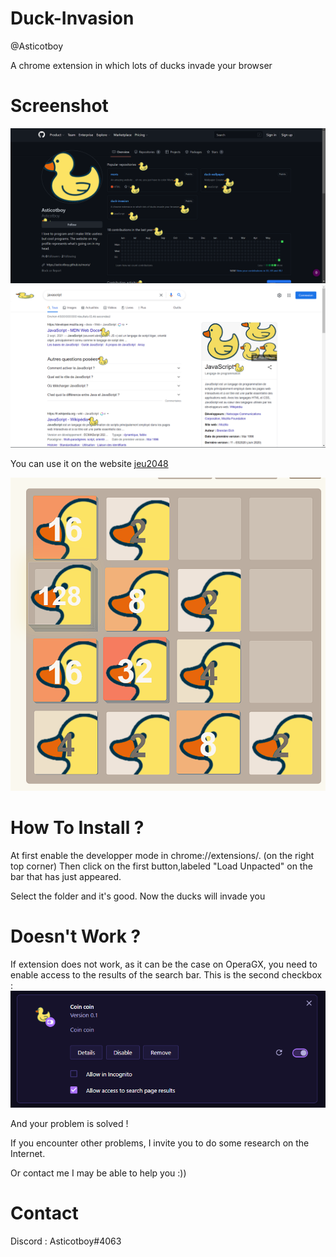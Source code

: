 # Duck-Invasion
@Asticotboy

A chrome extension in which lots of ducks invade your browser

# Screenshot

![coin](https://github.com/Asticotboy/duck-invasion/blob/main/images/screenshot.png)
![coin](https://github.com/Asticotboy/duck-invasion/blob/main/images/screenshot2.png)

You can use it on the website [jeu2048](http://jeu2048.com/)

![coin](https://github.com/Asticotboy/duck-invasion/blob/main/images/screenshot4.png)

# How To Install ?

At first enable the developper mode in chrome://extensions/. (on the right top corner)
Then click on the first button,labeled "Load Unpacted" on the bar that has just appeared.

Select the folder and it's good. 
Now the ducks will invade you

# Doesn't Work ?

If extension does not work, as it can be the case on OperaGX, you need to enable access to the results of the search bar. 
This is the second checkbox :
![coin](https://github.com/Asticotboy/duck-invasion/blob/main/images/screenshotChechbox.png)

And your problem is solved !

If you encounter other problems, I invite you to do some research on the Internet.

Or contact me I may be able to help you :))


# Contact 

Discord : Asticotboy#4063





